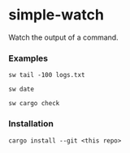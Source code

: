 
# simple-watch

Watch the output of a command.

### Examples

```
sw tail -100 logs.txt
```

```
sw date
```

```
sw cargo check
```

### Installation

```
cargo install --git <this repo>
```
